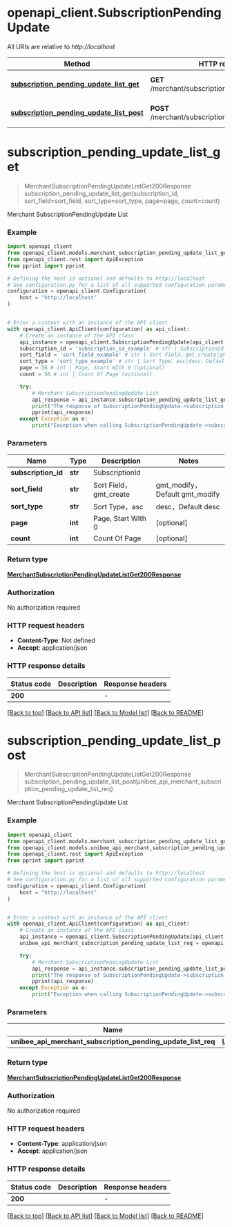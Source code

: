 # openapi_client.SubscriptionPendingUpdate

All URIs are relative to *http://localhost*

Method | HTTP request | Description
------------- | ------------- | -------------
[**subscription_pending_update_list_get**](SubscriptionPendingUpdate.md#subscription_pending_update_list_get) | **GET** /merchant/subscription/pending_update_list | Merchant SubscriptionPendingUpdate List
[**subscription_pending_update_list_post**](SubscriptionPendingUpdate.md#subscription_pending_update_list_post) | **POST** /merchant/subscription/pending_update_list | Merchant SubscriptionPendingUpdate List


# **subscription_pending_update_list_get**
> MerchantSubscriptionPendingUpdateListGet200Response subscription_pending_update_list_get(subscription_id, sort_field=sort_field, sort_type=sort_type, page=page, count=count)

Merchant SubscriptionPendingUpdate List

### Example


```python
import openapi_client
from openapi_client.models.merchant_subscription_pending_update_list_get200_response import MerchantSubscriptionPendingUpdateListGet200Response
from openapi_client.rest import ApiException
from pprint import pprint

# Defining the host is optional and defaults to http://localhost
# See configuration.py for a list of all supported configuration parameters.
configuration = openapi_client.Configuration(
    host = "http://localhost"
)


# Enter a context with an instance of the API client
with openapi_client.ApiClient(configuration) as api_client:
    # Create an instance of the API class
    api_instance = openapi_client.SubscriptionPendingUpdate(api_client)
    subscription_id = 'subscription_id_example' # str | SubscriptionId
    sort_field = 'sort_field_example' # str | Sort Field，gmt_create|gmt_modify，Default gmt_modify (optional)
    sort_type = 'sort_type_example' # str | Sort Type，asc|desc，Default desc (optional)
    page = 56 # int | Page, Start WIth 0 (optional)
    count = 56 # int | Count Of Page (optional)

    try:
        # Merchant SubscriptionPendingUpdate List
        api_response = api_instance.subscription_pending_update_list_get(subscription_id, sort_field=sort_field, sort_type=sort_type, page=page, count=count)
        print("The response of SubscriptionPendingUpdate->subscription_pending_update_list_get:\n")
        pprint(api_response)
    except Exception as e:
        print("Exception when calling SubscriptionPendingUpdate->subscription_pending_update_list_get: %s\n" % e)
```



### Parameters


Name | Type | Description  | Notes
------------- | ------------- | ------------- | -------------
 **subscription_id** | **str**| SubscriptionId | 
 **sort_field** | **str**| Sort Field，gmt_create|gmt_modify，Default gmt_modify | [optional] 
 **sort_type** | **str**| Sort Type，asc|desc，Default desc | [optional] 
 **page** | **int**| Page, Start WIth 0 | [optional] 
 **count** | **int**| Count Of Page | [optional] 

### Return type

[**MerchantSubscriptionPendingUpdateListGet200Response**](MerchantSubscriptionPendingUpdateListGet200Response.md)

### Authorization

No authorization required

### HTTP request headers

 - **Content-Type**: Not defined
 - **Accept**: application/json

### HTTP response details

| Status code | Description | Response headers |
|-------------|-------------|------------------|
**200** |  |  -  |

[[Back to top]](#) [[Back to API list]](../README.md#documentation-for-api-endpoints) [[Back to Model list]](../README.md#documentation-for-models) [[Back to README]](../README.md)

# **subscription_pending_update_list_post**
> MerchantSubscriptionPendingUpdateListGet200Response subscription_pending_update_list_post(unibee_api_merchant_subscription_pending_update_list_req)

Merchant SubscriptionPendingUpdate List

### Example


```python
import openapi_client
from openapi_client.models.merchant_subscription_pending_update_list_get200_response import MerchantSubscriptionPendingUpdateListGet200Response
from openapi_client.models.unibee_api_merchant_subscription_pending_update_list_req import UnibeeApiMerchantSubscriptionPendingUpdateListReq
from openapi_client.rest import ApiException
from pprint import pprint

# Defining the host is optional and defaults to http://localhost
# See configuration.py for a list of all supported configuration parameters.
configuration = openapi_client.Configuration(
    host = "http://localhost"
)


# Enter a context with an instance of the API client
with openapi_client.ApiClient(configuration) as api_client:
    # Create an instance of the API class
    api_instance = openapi_client.SubscriptionPendingUpdate(api_client)
    unibee_api_merchant_subscription_pending_update_list_req = openapi_client.UnibeeApiMerchantSubscriptionPendingUpdateListReq() # UnibeeApiMerchantSubscriptionPendingUpdateListReq | 

    try:
        # Merchant SubscriptionPendingUpdate List
        api_response = api_instance.subscription_pending_update_list_post(unibee_api_merchant_subscription_pending_update_list_req)
        print("The response of SubscriptionPendingUpdate->subscription_pending_update_list_post:\n")
        pprint(api_response)
    except Exception as e:
        print("Exception when calling SubscriptionPendingUpdate->subscription_pending_update_list_post: %s\n" % e)
```



### Parameters


Name | Type | Description  | Notes
------------- | ------------- | ------------- | -------------
 **unibee_api_merchant_subscription_pending_update_list_req** | [**UnibeeApiMerchantSubscriptionPendingUpdateListReq**](UnibeeApiMerchantSubscriptionPendingUpdateListReq.md)|  | 

### Return type

[**MerchantSubscriptionPendingUpdateListGet200Response**](MerchantSubscriptionPendingUpdateListGet200Response.md)

### Authorization

No authorization required

### HTTP request headers

 - **Content-Type**: application/json
 - **Accept**: application/json

### HTTP response details

| Status code | Description | Response headers |
|-------------|-------------|------------------|
**200** |  |  -  |

[[Back to top]](#) [[Back to API list]](../README.md#documentation-for-api-endpoints) [[Back to Model list]](../README.md#documentation-for-models) [[Back to README]](../README.md)

